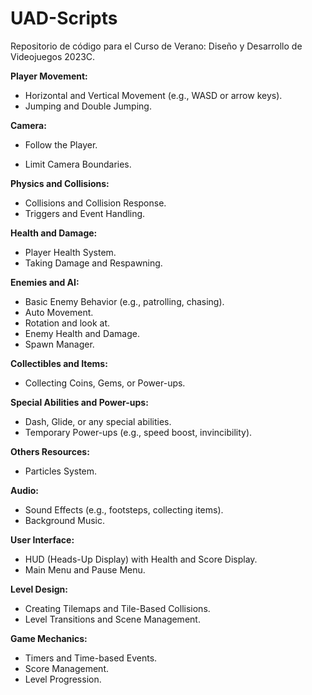 # UAD-Scripts

Repositorio de código para el Curso de Verano: Diseño y Desarrollo de Videojuegos 2023C.

**Player Movement:**
- Horizontal and Vertical Movement (e.g., WASD or arrow keys).
- Jumping and Double Jumping.

**Camera:**
- Follow the Player.
* Limit Camera Boundaries.

**Physics and Collisions:**
- Collisions and Collision Response.
- Triggers and Event Handling.

**Health and Damage:**
- Player Health System.
- Taking Damage and Respawning.

**Enemies and AI:**
- Basic Enemy Behavior (e.g., patrolling, chasing).
- Auto Movement.
- Rotation and look at.
- Enemy Health and Damage.
- Spawn Manager.

**Collectibles and Items:**
- Collecting Coins, Gems, or Power-ups.

**Special Abilities and Power-ups:**
- Dash, Glide, or any special abilities.
- Temporary Power-ups (e.g., speed boost, invincibility).





**Others Resources:**

* Particles System.

**Audio:**
- Sound Effects (e.g., footsteps, collecting items).
- Background Music.


**User Interface:**
- HUD (Heads-Up Display) with Health and Score Display.
- Main Menu and Pause Menu.

 
**Level Design:**
- Creating Tilemaps and Tile-Based Collisions.
- Level Transitions and Scene Management.


**Game Mechanics:**
- Timers and Time-based Events.
- Score Management.
- Level Progression.

